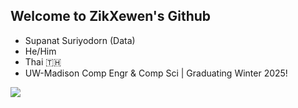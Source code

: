 ## Welcome to ZikXewen's Github

- Supanat Suriyodorn (Data)
- He/Him
- Thai :thailand:
- UW-Madison Comp Engr & Comp Sci | Graduating Winter 2025!
<img src="https://github-readme-stats.vercel.app/api/top-langs/?username=ZikXewen&hide=jupyter%20notebook&layout=compact&langs_count=10&theme=github_dark" />
